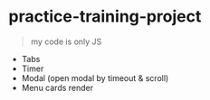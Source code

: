 # practice-training-project

> my code is only JS

- Tabs
- Timer
- Modal (open modal by timeout & scroll)
- Menu cards render
